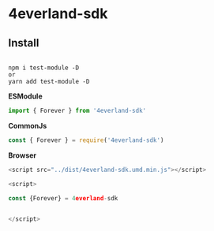 # 4everland-sdk

## Install

```shell

npm i test-module -D
or
yarn add test-module -D

```

**ESModule**

```js
import { Forever } from '4everland-sdk'
```

**CommonJs**

```js
const { Forever } = require('4everland-sdk')
```

**Browser**

```js
<script src="../dist/4everland-sdk.umd.min.js"></script>

<script>

const {Forever} = 4everland-sdk


</script>



```
